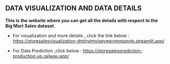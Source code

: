## DATA VISUALIZATION AND DATA DETAILS 
**This is the website where you can get all the details with respect to the Big Mart Sales dataset.**
- For visualization and more details , click the link below :
https://storesalesvisualization-drphytmvjspyewvmmpqyte.streamlit.app/

- For Data Prediction ,click below :
https://storesalesprediction-production.up.railway.app/